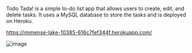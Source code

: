  Todo Tada! is a simple to-do list app that allows users to create, edit, and delete tasks. It uses a MySQL database to store the tasks and is deployed on Heroku.

https://immense-lake-10385-616c7fef344f.herokuapp.com/

![image](https://github.com/IPv21/todoTada/assets/132957361/bdc88958-1dfb-4e95-95cb-494187921d66)
